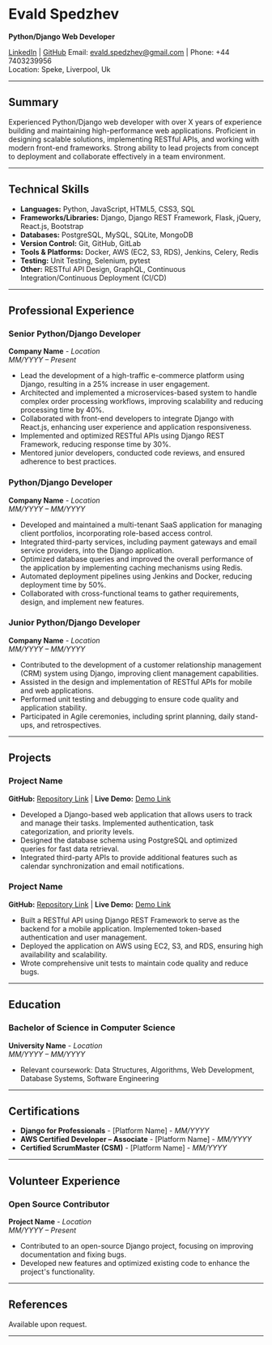 
# **Evald Spedzhev**
**Python/Django Web Developer**

[LinkedIn]([https://www.linkedin.com/in/your-linkedin](https://www.linkedin.com/in/e-spedzhev/)) | [GitHub]([https://github.com/your-github](https://github.com/espedzhev))
Email: evald.spedzhev@gmail.com | Phone: +44 7403239956  
Location: Speke, Liverpool, Uk

---

## **Summary**

Experienced Python/Django web developer with over X years of experience building and maintaining high-performance web applications. Proficient in designing scalable solutions, implementing RESTful APIs, and working with modern front-end frameworks. Strong ability to lead projects from concept to deployment and collaborate effectively in a team environment.

---

## **Technical Skills**

- **Languages:** Python, JavaScript, HTML5, CSS3, SQL
- **Frameworks/Libraries:** Django, Django REST Framework, Flask, jQuery, React.js, Bootstrap
- **Databases:** PostgreSQL, MySQL, SQLite, MongoDB
- **Version Control:** Git, GitHub, GitLab
- **Tools & Platforms:** Docker, AWS (EC2, S3, RDS), Jenkins, Celery, Redis
- **Testing:** Unit Testing, Selenium, pytest
- **Other:** RESTful API Design, GraphQL, Continuous Integration/Continuous Deployment (CI/CD)

---

## **Professional Experience**

### **Senior Python/Django Developer**  
**Company Name** - *Location*  
*MM/YYYY – Present*

- Lead the development of a high-traffic e-commerce platform using Django, resulting in a 25% increase in user engagement.
- Architected and implemented a microservices-based system to handle complex order processing workflows, improving scalability and reducing processing time by 40%.
- Collaborated with front-end developers to integrate Django with React.js, enhancing user experience and application responsiveness.
- Implemented and optimized RESTful APIs using Django REST Framework, reducing response time by 30%.
- Mentored junior developers, conducted code reviews, and ensured adherence to best practices.

### **Python/Django Developer**  
**Company Name** - *Location*  
*MM/YYYY – MM/YYYY*

- Developed and maintained a multi-tenant SaaS application for managing client portfolios, incorporating role-based access control.
- Integrated third-party services, including payment gateways and email service providers, into the Django application.
- Optimized database queries and improved the overall performance of the application by implementing caching mechanisms using Redis.
- Automated deployment pipelines using Jenkins and Docker, reducing deployment time by 50%.
- Collaborated with cross-functional teams to gather requirements, design, and implement new features.

### **Junior Python/Django Developer**  
**Company Name** - *Location*  
*MM/YYYY – MM/YYYY*

- Contributed to the development of a customer relationship management (CRM) system using Django, improving client management capabilities.
- Assisted in the design and implementation of RESTful APIs for mobile and web applications.
- Performed unit testing and debugging to ensure code quality and application stability.
- Participated in Agile ceremonies, including sprint planning, daily stand-ups, and retrospectives.

---

## **Projects**

### **Project Name**  
**GitHub:** [Repository Link](https://github.com/your-repository) | **Live Demo:** [Demo Link](https://your-project-demo.com)

- Developed a Django-based web application that allows users to track and manage their tasks. Implemented authentication, task categorization, and priority levels.
- Designed the database schema using PostgreSQL and optimized queries for fast data retrieval.
- Integrated third-party APIs to provide additional features such as calendar synchronization and email notifications.

### **Project Name**  
**GitHub:** [Repository Link](https://github.com/your-repository) | **Live Demo:** [Demo Link](https://your-project-demo.com)

- Built a RESTful API using Django REST Framework to serve as the backend for a mobile application. Implemented token-based authentication and user management.
- Deployed the application on AWS using EC2, S3, and RDS, ensuring high availability and scalability.
- Wrote comprehensive unit tests to maintain code quality and reduce bugs.

---

## **Education**

### **Bachelor of Science in Computer Science**  
**University Name** - *Location*  
*MM/YYYY – MM/YYYY*

- Relevant coursework: Data Structures, Algorithms, Web Development, Database Systems, Software Engineering

---

## **Certifications**

- **Django for Professionals** - [Platform Name] - *MM/YYYY*
- **AWS Certified Developer – Associate** - [Platform Name] - *MM/YYYY*
- **Certified ScrumMaster (CSM)** - [Platform Name] - *MM/YYYY*

---

## **Volunteer Experience**

### **Open Source Contributor**  
**Project Name** - *Location*  
*MM/YYYY – Present*

- Contributed to an open-source Django project, focusing on improving documentation and fixing bugs.
- Developed new features and optimized existing code to enhance the project's functionality.

---

## **References**

Available upon request.

---

